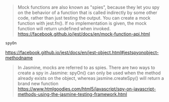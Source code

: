 >Mock functions are also known as "spies", because they let you spy on the behavior of a function that is called indirectly by some other code, rather than just testing the output. You can create a mock function with jest.fn(). If no implementation is given, the mock function will return undefined when invoked.
https://facebook.github.io/jest/docs/en/mock-function-api.html

`spyOn`

https://facebook.github.io/jest/docs/en/jest-object.html#jestspyonobject-methodname

>In Jasmine, mocks are referred to as spies. There are two ways to create a spy in Jasmine: spyOn() can only be used when the method already exists on the object, whereas jasmine.createSpy() will return a brand new function https://www.htmlgoodies.com/html5/javascript/spy-on-javascript-methods-using-the-jasmine-testing-framework.html